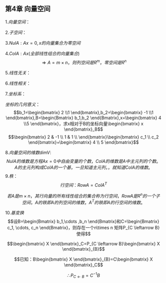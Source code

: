 ## 第4章 向量空间
$1. 向量空间：$

$2. 子空间：$

$3. NulA:Ax=0,x的向量集合为零空间$

$4. ColA:Ax(全部线性组合的向量集合)$
$$\Rightarrow A= m \times n，则列空间是R^{m}，零空间是R^{n}$$

$5. 线性无关：$

$6. 线性相关：$

$7. 坐标系：$

$坐标的几何意义：$
$$b_1=\begin{bmatrix}
    2 \\1
\end{bmatrix},b_2=\begin{bmatrix}
    -1 \\1
\end{bmatrix},B=\begin{Bmatrix}
    b_1,b_2
\end{Bmatrix},x=\begin{bmatrix}
    4 \\5
\end{bmatrix}，求x相对于B的坐标向量\begin{bmatrix}
    x
\end{bmatrix}_B$$
$$\begin{bmatrix}
    2 & -1 \\
    1 & 1 \\
\end{bmatrix}\begin{bmatrix}
    c_1 \\ c_2
\end{bmatrix}=\begin{bmatrix}
    4 \\ 5
\end{bmatrix}$$


$8. 向量空间的维数 dimV:$
$$NulA的维数是方程Ax=0中自由变量的个数，ColA的维数是A中主元列的个数。A的主元列构成ColA的一个基，一旦知道主元列，，就知道ColA的维数。$$
$9. 秩：$
$$行空间：RowA=ColA^T$$

$$若A是m\times n ，其行向量的所有线性组合的集合称为行空间，RowA是R^n的一个子空间，A的轶即A的列空间的维数，A^T的轶即A的行空间的维数。$$

$10. 基变换$
$$设B=\begin{Bmatrix}
    b_1,\cdots ,b_n
\end{Bmatrix}和C=\begin{Bmatrix}
    c_1, \cdots, c_n
\end{Bmatrix}，则存在一个n\times n 矩阵P_{C \leftarrow B}使得$$

$$\begin{bmatrix}
    X
\end{bmatrix}_C=P_{C \leftarrow B}\begin{bmatrix}
    X
\end{bmatrix}_{B}$$

$$已知：B\begin{bmatrix}
    X
\end{bmatrix}_{B}=C\begin{bmatrix}
    X
\end{bmatrix}_C$$

$$\therefore P_{C \leftarrow B}=C^{-1}B$$